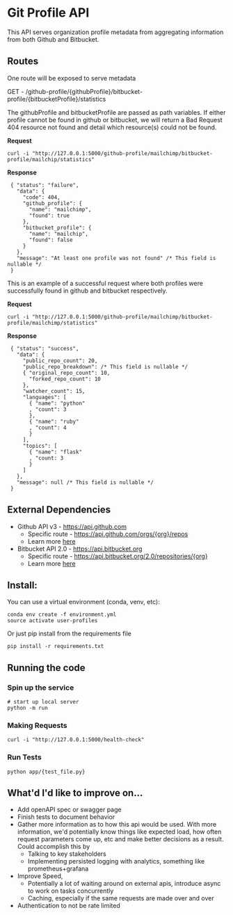 # Git Profile API

This API serves organization profile metadata from aggregating information from both Github and Bitbucket. 

## Routes

One route will be exposed to serve metadata

GET - /github-profile/{githubProfile}/bitbucket-profile/{bitbucketProfile}/statistics

The githubProfile and bitbucketProfile are passed as path variables. If either profile cannot be found in github or bitbucket, we will return a Bad Request 404 resource not found and detail which resource(s) could not be found.

**Request**

```
curl -i "http://127.0.0.1:5000/github-profile/mailchimp/bitbucket-profile/mailchip/statistics"
```

**Response**

```
 { "status": "failure",
   "data": {
     "code": 404,
     "github_profile": {
       "name": "mailchimp",
       "found": true
     },
     "bitbucket_profile": {
       "name": "mailchip",
       "found": false
     }
   },
   "message": "At least one profile was not found" /* This field is nullable */
 }
```

This is an example of a successful request where both profiles were successfully found in github and bitbucket respectively.

**Request**

```
curl -i "http://127.0.0.1:5000/github-profile/mailchimp/bitbucket-profile/mailchimp/statistics"
```

**Response**

```
 { "status": "success",
   "data": {
     "public_repo_count": 20,
     "public_repo_breakdown": /* This field is nullable */
     { "original_repo_count": 10,
       "forked_repo_count": 10
     },
     "watcher_count": 15,
     "languages": [
       { "name": "python"
       , "count": 3
       },
       { "name": "ruby"
       , "count": 4
       }
     ],
     "topics": [
       { "name": "flask"
       , "count: 3
       }
     ]
   },
   "message": null /* This field is nullable */
 }
```

## External Dependencies

* Github API v3 - https://api.github.com
  * Specific route - https://api.github.com/orgs/{org}/repos  
  * Learn more [here](https://docs.github.com/en/developers/overview/about-githubs-apis)
* Bitbucket API 2.0 - https://api.bitbucket.org
  * Specific route - https://api.bitbucket.org/2.0/repositories/{org}
  * Learn more [here](https://developer.atlassian.com/bitbucket/api/2/reference/meta/pagination)

## Install:

You can use a virtual environment (conda, venv, etc):
```
conda env create -f environment.yml
source activate user-profiles
```

Or just pip install from the requirements file
``` 
pip install -r requirements.txt
```

## Running the code

### Spin up the service

```
# start up local server
python -m run 
```

### Making Requests

```
curl -i "http://127.0.0.1:5000/health-check"
```

### Run Tests

```
python app/{test_file.py}
```

## What'd I'd like to improve on...
* Add openAPI spec or swagger page
* Finish tests to document behavior
* Gather more information as to how this api would be used. With more information, we'd potentially know things like expected load, how often request parameters come up, etc and make better decisions as a result. Could accomplish this by
  * Talking to key stakeholders
  * Implementing persisted logging with analytics, something like prometheus+grafana
* Improve Speed, 
  * Potentially a lot of waiting around on external apis, introduce async to work on tasks concurrently
  * Caching, especially if the same requests are made over and over
* Authentication to not be rate limited

